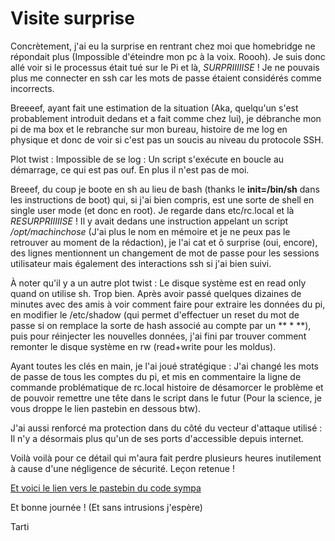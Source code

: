 # Visite surprise

Concrètement, j'ai eu la surprise en rentrant chez moi que homebridge ne répondait plus (Impossible d'éteindre mon pc à la voix. Roooh). Je suis donc allé voir si le processus était tué sur le Pi et là, *SURPRIIIIISE* ! Je ne pouvais plus me connecter en ssh car les mots de passe étaient considérés comme incorrects.

Breeeef, ayant fait une estimation de la situation (Aka, quelqu'un s'est probablement introduit dedans et a fait comme chez lui), je débranche mon pi de ma box et le rebranche sur mon bureau, histoire de me log en physique et donc de voir si c'est pas un soucis au niveau du protocole SSH.

Plot twist : Impossible de se log : Un script s'exécute en boucle au démarrage, ce qui est pas ouf. En plus il n'est pas de moi.

Breeef, du coup je boote en sh au lieu de bash (thanks le **init=/bin/sh** dans les instructions de boot) qui, si j'ai bien compris, est une sorte de shell en single user mode (et donc en root). 
Je regarde dans etc/rc.local et là *RESURPRIIIIISE* ! Il y avait dedans une instruction appelant un script */opt/machinchose* (J'ai plus le nom en mémoire et je ne peux pas le retrouver au moment de la rédaction), je l'ai cat et ô surprise (oui, encore), des lignes mentionnent un changement de mot de passe pour les sessions utilisateur mais également des interactions ssh si j'ai bien suivi.

À noter qu'il y a un autre plot twist : Le disque système est en read only quand on utilise sh. Trop bien. Après avoir passé quelques dizaines de minutes avec des amis à voir comment faire pour extraire les données du pi,  en modifier le /etc/shadow (qui permet d'effectuer un reset du mot de passe si on remplace la sorte de hash associé au compte par un ** \* **), puis pour réinjecter les nouvelles données, j'ai fini par trouver comment remonter le disque système en rw (read+write pour les moldus).

Ayant toutes les clés en main, je l'ai joué stratégique : J'ai changé les mots de passe de tous les comptes du pi, et mis en commentaire la ligne de commande problématique de rc.local histoire de désamorcer le problème et de pouvoir remettre une tête dans le script dans le futur (Pour la science, je vous droppe le lien pastebin en dessous btw).

J'ai aussi renforcé ma protection dans du côté du vecteur d'attaque utilisé : Il n'y a désormais plus qu'un de ses ports d'accessible depuis internet.


Voilà voilà pour ce détail qui m'aura fait perdre plusieurs heures inutilement à cause d'une négligence de sécurité. Leçon retenue !


[Et voici le lien vers le pastebin du code sympa](http://gg.gg/scriptpasinoffensif)


Et bonne journée ! (Et sans intrusions j'espère)


Tarti
